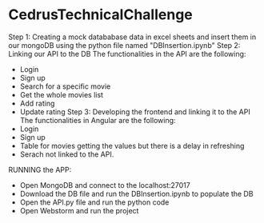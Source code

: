 # CedrusTechnicalChallenge

Step 1: Creating a mock datababase data in excel sheets and insert them in our mongoDB using the python file named "DBInsertion.ipynb"
Step 2: Linking our API to the DB
The functionalities in the API are the following:
- Login
- Sign up
- Search for a specific movie
- Get the whole movies list
- Add rating
- Update rating
Step 3: Developing the frontend and linking it to the API
The functionalities in Angular are the following:
- Login
- Sign up
- Table for movies getting the values but there is a delay in refreshing
- Serach not linked to the API.

RUNNING the APP:
- Open MongoDB and connect to the localhost:27017
- Download the DB file and run the DBInsertion.ipynb to populate the DB
- Open the API.py file and run the python code
- Open Webstorm and run the project
